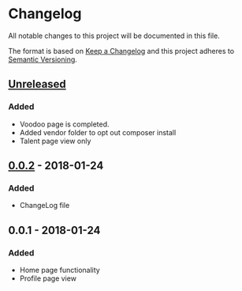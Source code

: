 # Changelog
All notable changes to this project will be documented in this file.

The format is based on [Keep a Changelog](http://keepachangelog.com/en/1.0.0/)
and this project adheres to [Semantic Versioning](http://semver.org/spec/v2.0.0.html).

[//]: # (Added for new features.)
[//]: # (Changed for changes in existing functionality.)
[//]: # (Deprecated for soon-to-be removed features.)
[//]: # (Removed for now removed features.)
[//]: # (Fixed for any bug fixes.)
[//]: # (Security in case of vulnerabilities.)

## [Unreleased]
### Added
- Voodoo page is completed.
- Added vendor folder to opt out composer install
- Talent page view only

## [0.0.2] - 2018-01-24
### Added
- ChangeLog file

## 0.0.1 - 2018-01-24
### Added
- Home page functionality
- Profile page view

[Unreleased]: https://github.com/Osein/bitefight/compare/v0.0.2...HEAD
[0.0.2]: https://github.com/Osein/bitefight/compare/v0.0.1...v0.0.2
